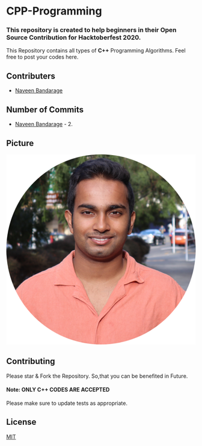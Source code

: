 # CPP-Programming

### This repository is created to help beginners in their Open Source Contribution for Hacktoberfest 2020.

This Repository contains all types of **C++** Programming Algorithms.
Feel free to post your codes here.


## Contributers
- [Naveen Bandarage](https://github.com/NaveenBandarage)

## Number of Commits
- [Naveen Bandarage](https://github.com/NaveenBandarage) - 2.

## Picture
![Naveen Bandarage phooto](/Images/NaveenBandarage.png)


## Contributing
Please star & Fork the Repository. So,that you can be benefited in Future. 
#### Note: ONLY C++ CODES ARE ACCEPTED


Please make sure to update tests as appropriate.

## License
[MIT](https://choosealicense.com/licenses/mit/)
